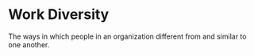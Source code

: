 # Work Diversity
The ways in which people in an organization different from and similar to one another.


